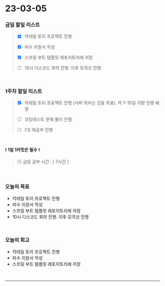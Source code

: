 # 23-03-05
### 금일 할일 리스트
> - [x]  칵테일 토이 프로젝트 진행
>
> - [x]  파수 지원서 작성
>
> - [x]  스프링 부트 템플릿 레포지토리에 저장
>
> - [ ]  10시 디스코드 회의 진행. 이후 모각코 진행


<br/>

### 1주차 할일 리스트  
> - [x]  칵테일 토이 프로젝트 진행 (서버 띄우는 것을 목표). 약 7-10일 가량 진행 예정
>
> - [ ]  코딩테스트 문제 풀이 진행
>
> - [ ]  CS 재공부 진행

<br/>

❗ **1일 1커밋은 필수** ❗
> 🕒 금일 공부 시간 : [ 7시간 ]
  
<br/>

### 오늘의 목표
- 칵테일 토이 프로젝트 진행
- 파수 지원서 작성
- 스프링 부트 템플릿 레포지토리에 저장
- 10시 디스코드 회의 진행. 이후 모각코 진행

<br>

### 오늘의 회고
- 칵테일 토이 프로젝트 진행
- 파수 지원서 작성
- 스프링 부트 템플릿 레포지토리에 저장

<br/>

------------  
